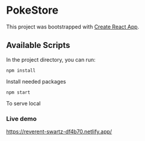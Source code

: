 # PokeStore

This project was bootstrapped with [Create React App](https://github.com/facebook/create-react-app).

## Available Scripts

In the project directory, you can run:

`npm install`

Install needed packages

`npm start`

To serve local

### Live demo

https://reverent-swartz-df4b70.netlify.app/

